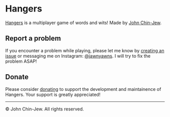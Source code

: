 # Hangers

[Hangers](https://hangers.party/) is a multiplayer game of words and wits! Made by [John Chin-Jew](https://jawnyawns.github.io/).

## Report a problem

If you encounter a problem while playing, please let me know by [creating an issue](https://github.com/jawnyawns/hangers/issues/new/choose) or messaging me on Instagram: [@jawnyawns](https://www.instagram.com/jawnyawns/). I will try to fix the problem ASAP!

## Donate

Please consider [donating](https://buymeacoffee.com/johnchinjew) to support the development and maintainence of Hangers. Your support is greatly appreciated!

---

© John Chin-Jew. All rights reserved.
